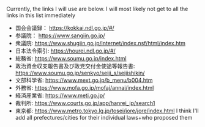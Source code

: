 Currently, the links I will use are below. I will most likely not get to all the links in this list immediately
 - 国会会議録： https://kokkai.ndl.go.jp/#/
 - 参議院： https://www.sangiin.go.jp/
 - 衆議院: https://www.shugiin.go.jp/internet/index.nsf/html/index.htm
 - 日本法令索引: https://hourei.ndl.go.jp/#/
 - 総務省: https://www.soumu.go.jp/index.html
 - 政治資金収支報告書及び政党交付金使途等報告書: https://www.soumu.go.jp/senkyo/seiji_s/seijishikin/
 - 文部科学省: https://www.mext.go.jp/b_menu/b004.htm
 - 外務省: https://www.mofa.go.jp/mofaj/annai/index.html
 - 経済産業省: https://www.meti.go.jp/
 - 裁判所: https://www.courts.go.jp/app/hanrei_jp/search1
 - 東京都: https://www.metro.tokyo.lg.jp/tosei/jore/jore/index.html
I think I'll add all prefectures/cities for their individual laws+who proposed them
